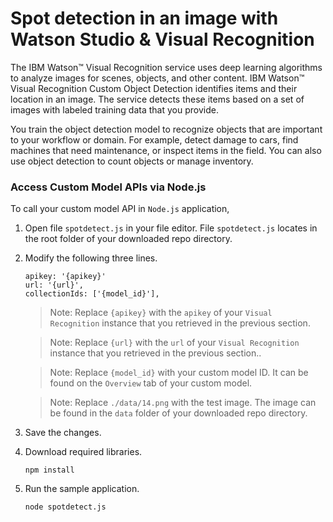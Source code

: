 # Spot detection in an image with Watson Studio & Visual Recognition

The IBM Watson™ Visual Recognition service uses deep learning algorithms to analyze images for scenes, objects, and other content. IBM Watson™ Visual Recognition Custom Object Detection identifies items and their location in an image. The service detects these items based on a set of images with labeled training data that you provide.

You train the object detection model to recognize objects that are important to your workflow or domain. For example, detect damage to cars, find machines that need maintenance, or inspect items in the field. You can also use object detection to count objects or manage inventory.

### Access Custom Model APIs via Node.js

To call your custom model API in `Node.js` application,

1. Open file `spotdetect.js` in your file editor. File `spotdetect.js` locates  in the root folder of your downloaded repo directory.

1. Modify the following three lines.

    ```
    apikey: '{apikey}'
    url: '{url}',
    collectionIds: ['{model_id}'],
    ```

    > Note: Replace `{apikey}` with the `apikey` of your `Visual Recognition` instance that you retrieved in the previous section.

    > Note: Replace `{url}` with the `url` of your `Visual Recognition` instance that you retrieved in the previous section..

    > Note: Replace `{model_id}` with your custom model ID. It can be found on the `Overview` tab of your custom model. 
    
    > Note: Replace `./data/14.png` with the test image. The image can be found in the `data` folder of your downloaded repo directory. 
    
1. Save  the changes.

1. Download required libraries.

    ```
    npm install
    ```

1. Run the sample application.

    ```
    node spotdetect.js
    ```































